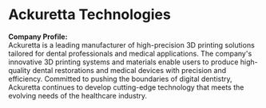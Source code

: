 # Ackuretta Technologies

<b>Company Profile:</b><br>
Ackuretta is a leading manufacturer of high-precision 3D printing solutions tailored for dental professionals and medical applications. The company's innovative 3D printing systems and materials enable users to produce high-quality dental restorations and medical devices with precision and efficiency. Committed to pushing the boundaries of digital dentistry, Ackuretta continues to develop cutting-edge technology that meets the evolving needs of the healthcare industry.
